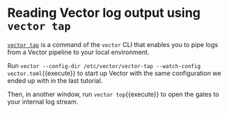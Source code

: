 # Reading Vector log output using `vector tap`

[`vector tap`][tap] is a command of the `vector` CLI that enables you to pipe logs from a Vector
pipeline to your local environment.

Run `vector --config-dir /etc/vector/vector-tap --watch-config vector.toml`{{execute}} to start up
Vector with the same configuration we ended up with in the last tutorial.

Then, in another window, run `vector top`{{execute}} to open the gates to your internal log stream.

[tap]: https://vector.dev/docs/reference/cli/#tap
